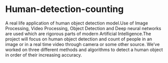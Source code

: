 # Human-detection-counting

A real life application of human object detection model.Use of Image Processing, Video Processing, Object Detection and Deep neural networks are used which are rigorous parts of modern Artificial Intelligence.The project will focus on human object detection and count of people in an image or in a real time video through camera or some other source. 
We’ve worked on three different methods and algorithms to detect a human object in order of their increasing accuracy.  
